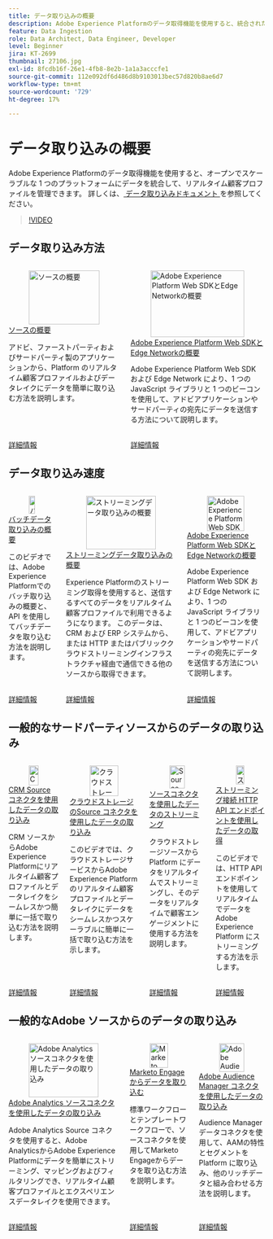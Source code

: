 ```yaml
---
title: データ取り込みの概要
description: Adobe Experience Platformのデータ取得機能を使用すると、統合されたプロファイルを管理するために、データを 1 つのオープンでスケーラブルなプラットフォームにまとめることができます。
feature: Data Ingestion
role: Data Architect, Data Engineer, Developer
level: Beginner
jira: KT-2699
thumbnail: 27106.jpg
exl-id: 8fcdb16f-26e1-4fb8-8e2b-1a1a3acccfe1
source-git-commit: 112e092df6d486d8b9103013bec57d820b8ae6d7
workflow-type: tm+mt
source-wordcount: '729'
ht-degree: 17%

---
```


# データ取り込みの概要

Adobe Experience Platformのデータ取得機能を使用すると、オープンでスケーラブルな 1 つのプラットフォームにデータを統合して、リアルタイム顧客プロファイルを管理できます。 詳しくは、[ データ取り込みドキュメント ](https://experienceleague.adobe.com/docs/experience-platform/ingestion/home.html?lang=ja) を参照してください。

>[!VIDEO](https://video.tv.adobe.com/v/27106?learn=on&enablevpops)

## データ取り込み方法

<!-- CARDS

* ../sources/overview.md
* ../../data-collection/web-sdk/overview.md

-->
<!-- START CARDS HTML - DO NOT MODIFY BY HAND -->
<div class="columns">
    <div class="column is-half-tablet is-half-desktop is-one-third-widescreen" aria-label="Sources overview">
        <div class="card" style="height: 100%; display: flex; flex-direction: column; height: 100%;">
            <div class="card-image">
                <figure class="image x-is-16by9">
                    <a href="../sources/overview.md" title="ソースの概要" target="_blank" rel="referrer">
                        <img class="is-bordered-r-small" src="https://video.tv.adobe.com/v/29694?format=jpeg&nocache=1740414616559" alt="ソースの概要"
                             style="width: 100%; aspect-ratio: 16 / 9; object-fit: cover; overflow: hidden; display: block; margin: auto;">
                    </a>
                </figure>
            </div>
            <div class="card-content is-padded-small" style="display: flex; flex-direction: column; flex-grow: 1; justify-content: space-between;">
                <div class="top-card-content">
                    <p class="headline is-size-6 has-text-weight-bold">
                        <a href="../sources/overview.md" target="_blank" rel="referrer" title="ソースの概要">ソースの概要</a>
                    </p>
                    <p class="is-size-6">アドビ、ファーストパーティおよびサードパーティ製のアプリケーションから、Platform のリアルタイム顧客プロファイルおよびデータレイクにデータを簡単に取り込む方法を説明します。</p>
                </div>
                <a href="../sources/overview.md" target="_blank" rel="referrer" class="spectrum-Button spectrum-Button--outline spectrum-Button--primary spectrum-Button--sizeM" style="align-self: flex-start; margin-top: 1rem;">
                    <span class="spectrum-Button-label has-no-wrap has-text-weight-bold"> 詳細情報 </span>
                </a>
            </div>
        </div>
    </div>
    <div class="column is-half-tablet is-half-desktop is-one-third-widescreen" aria-label="Adobe Experience Platform Web SDK and Edge Network overview">
        <div class="card" style="height: 100%; display: flex; flex-direction: column; height: 100%;">
            <div class="card-image">
                <figure class="image x-is-16by9">
                    <a href="../../data-collection/web-sdk/overview.md" title="Adobe Experience Platform Web SDKとEdge Networkの概要" target="_blank" rel="referrer">
                        <img class="is-bordered-r-small" src="https://video.tv.adobe.com/v/34141?format=jpeg&nocache=1740414616573" alt="Adobe Experience Platform Web SDKとEdge Networkの概要"
                             style="width: 100%; aspect-ratio: 16 / 9; object-fit: cover; overflow: hidden; display: block; margin: auto;">
                    </a>
                </figure>
            </div>
            <div class="card-content is-padded-small" style="display: flex; flex-direction: column; flex-grow: 1; justify-content: space-between;">
                <div class="top-card-content">
                    <p class="headline is-size-6 has-text-weight-bold">
                        <a href="../../data-collection/web-sdk/overview.md" target="_blank" rel="referrer" title="Adobe Experience Platform Web SDKとEdge Networkの概要">Adobe Experience Platform Web SDKとEdge Networkの概要 </a>
                    </p>
                    <p class="is-size-6">Adobe Experience Platform Web SDK および Edge Network により、1 つの JavaScript ライブラリと 1 つのビーコンを使用して、アドビアプリケーションやサードパーティの宛先にデータを送信する方法について説明します。</p>
                </div>
                <a href="../../data-collection/web-sdk/overview.md" target="_blank" rel="referrer" class="spectrum-Button spectrum-Button--outline spectrum-Button--primary spectrum-Button--sizeM" style="align-self: flex-start; margin-top: 1rem;">
                    <span class="spectrum-Button-label has-no-wrap has-text-weight-bold"> 詳細情報 </span>
                </a>
            </div>
        </div>
    </div>
</div>
<!-- END CARDS HTML - DO NOT MODIFY BY HAND -->

## データ取り込み速度

<!-- CARDS

* batch-ingestion-overview.md
* understanding-streaming-ingestion.md
* ../../data-collection/web-sdk/overview.md

-->
<!-- START CARDS HTML - DO NOT MODIFY BY HAND -->
<div class="columns">
    <div class="column is-half-tablet is-half-desktop is-one-third-widescreen" aria-label="Batch Data Ingestion Overview">
        <div class="card" style="height: 100%; display: flex; flex-direction: column; height: 100%;">
            <div class="card-image">
                <figure class="image x-is-16by9">
                    <a href="batch-ingestion-overview.md" title="バッチデータ取り込みの概要" target="_blank" rel="referrer">
                        <img class="is-bordered-r-small" src="https://video.tv.adobe.com/v/330995?format=jpeg&nocache=1740414616813" alt="バッチデータ取り込みの概要"
                             style="width: 100%; aspect-ratio: 16 / 9; object-fit: cover; overflow: hidden; display: block; margin: auto;">
                    </a>
                </figure>
            </div>
            <div class="card-content is-padded-small" style="display: flex; flex-direction: column; flex-grow: 1; justify-content: space-between;">
                <div class="top-card-content">
                    <p class="headline is-size-6 has-text-weight-bold">
                        <a href="batch-ingestion-overview.md" target="_blank" rel="referrer" title="バッチデータ取り込みの概要"> バッチデータ取り込みの概要 </a>
                    </p>
                    <p class="is-size-6">このビデオでは、Adobe Experience Platformでのバッチ取り込みの概要と、API を使用してバッチデータを取り込む方法を説明します。</p>
                </div>
                <a href="batch-ingestion-overview.md" target="_blank" rel="referrer" class="spectrum-Button spectrum-Button--outline spectrum-Button--primary spectrum-Button--sizeM" style="align-self: flex-start; margin-top: 1rem;">
                    <span class="spectrum-Button-label has-no-wrap has-text-weight-bold"> 詳細情報 </span>
                </a>
            </div>
        </div>
    </div>
    <div class="column is-half-tablet is-half-desktop is-one-third-widescreen" aria-label="Streaming data ingestion overview">
        <div class="card" style="height: 100%; display: flex; flex-direction: column; height: 100%;">
            <div class="card-image">
                <figure class="image x-is-16by9">
                    <a href="understanding-streaming-ingestion.md" title="ストリーミングデータ取り込みの概要" target="_blank" rel="referrer">
                        <img class="is-bordered-r-small" src="https://video.tv.adobe.com/v/28425?format=jpeg&nocache=1740414616825" alt="ストリーミングデータ取り込みの概要"
                             style="width: 100%; aspect-ratio: 16 / 9; object-fit: cover; overflow: hidden; display: block; margin: auto;">
                    </a>
                </figure>
            </div>
            <div class="card-content is-padded-small" style="display: flex; flex-direction: column; flex-grow: 1; justify-content: space-between;">
                <div class="top-card-content">
                    <p class="headline is-size-6 has-text-weight-bold">
                        <a href="understanding-streaming-ingestion.md" target="_blank" rel="referrer" title="ストリーミングデータ取り込みの概要"> ストリーミングデータ取り込みの概要 </a>
                    </p>
                    <p class="is-size-6">Experience Platformのストリーミング取得を使用すると、送信するすべてのデータをリアルタイム顧客プロファイルで利用できるようになります。 このデータは、CRM および ERP システムから、または HTTP またはパブリッククラウドストリーミングインフラストラクチャ経由で通信できる他のソースから取得できます。</p>
                </div>
                <a href="understanding-streaming-ingestion.md" target="_blank" rel="referrer" class="spectrum-Button spectrum-Button--outline spectrum-Button--primary spectrum-Button--sizeM" style="align-self: flex-start; margin-top: 1rem;">
                    <span class="spectrum-Button-label has-no-wrap has-text-weight-bold"> 詳細情報 </span>
                </a>
            </div>
        </div>
    </div>
    <div class="column is-half-tablet is-half-desktop is-one-third-widescreen" aria-label="Adobe Experience Platform Web SDK and Edge Network overview">
        <div class="card" style="height: 100%; display: flex; flex-direction: column; height: 100%;">
            <div class="card-image">
                <figure class="image x-is-16by9">
                    <a href="../../data-collection/web-sdk/overview.md" title="Adobe Experience Platform Web SDKとEdge Networkの概要" target="_blank" rel="referrer">
                        <img class="is-bordered-r-small" src="https://video.tv.adobe.com/v/34141?format=jpeg&nocache=1740414616799" alt="Adobe Experience Platform Web SDKとEdge Networkの概要"
                             style="width: 100%; aspect-ratio: 16 / 9; object-fit: cover; overflow: hidden; display: block; margin: auto;">
                    </a>
                </figure>
            </div>
            <div class="card-content is-padded-small" style="display: flex; flex-direction: column; flex-grow: 1; justify-content: space-between;">
                <div class="top-card-content">
                    <p class="headline is-size-6 has-text-weight-bold">
                        <a href="../../data-collection/web-sdk/overview.md" target="_blank" rel="referrer" title="Adobe Experience Platform Web SDKとEdge Networkの概要">Adobe Experience Platform Web SDKとEdge Networkの概要 </a>
                    </p>
                    <p class="is-size-6">Adobe Experience Platform Web SDK および Edge Network により、1 つの JavaScript ライブラリと 1 つのビーコンを使用して、アドビアプリケーションやサードパーティの宛先にデータを送信する方法について説明します。</p>
                </div>
                <a href="../../data-collection/web-sdk/overview.md" target="_blank" rel="referrer" class="spectrum-Button spectrum-Button--outline spectrum-Button--primary spectrum-Button--sizeM" style="align-self: flex-start; margin-top: 1rem;">
                    <span class="spectrum-Button-label has-no-wrap has-text-weight-bold"> 詳細情報 </span>
                </a>
            </div>
        </div>
    </div>
</div>
<!-- END CARDS HTML - DO NOT MODIFY BY HAND -->

## 一般的なサードパーティソースからのデータの取り込み

<!-- CARDS

* ../sources/ingest-data-from-crm.md
* ../sources/ingest-data-from-cloud-storage.md
* ../sources/streaming-ingestion-source-connector.md
* ../sources/streaming-ingestion-http-api.md
-->
<!-- START CARDS HTML - DO NOT MODIFY BY HAND -->
<div class="columns">
    <div class="column is-half-tablet is-half-desktop is-one-third-widescreen" aria-label="Ingest Data using CRM Source Connectors">
        <div class="card" style="height: 100%; display: flex; flex-direction: column; height: 100%;">
            <div class="card-image">
                <figure class="image x-is-16by9">
                    <a href="../sources/ingest-data-from-crm.md" title="CRM Source コネクタを使用したデータの取り込み" target="_blank" rel="referrer">
                        <img class="is-bordered-r-small" src="https://video.tv.adobe.com/v/29711?format=jpeg&nocache=1740414616941" alt="CRM Source コネクタを使用したデータの取り込み"
                             style="width: 100%; aspect-ratio: 16 / 9; object-fit: cover; overflow: hidden; display: block; margin: auto;">
                    </a>
                </figure>
            </div>
            <div class="card-content is-padded-small" style="display: flex; flex-direction: column; flex-grow: 1; justify-content: space-between;">
                <div class="top-card-content">
                    <p class="headline is-size-6 has-text-weight-bold">
                        <a href="../sources/ingest-data-from-crm.md" target="_blank" rel="referrer" title="CRM Source コネクタを使用したデータの取り込み">CRM Source コネクタを使用したデータの取り込み </a>
                    </p>
                    <p class="is-size-6">CRM ソースからAdobe Experience Platformにリアルタイム顧客プロファイルとデータレイクをシームレスかつ簡単に一括で取り込む方法を説明します。</p>
                </div>
                <a href="../sources/ingest-data-from-crm.md" target="_blank" rel="referrer" class="spectrum-Button spectrum-Button--outline spectrum-Button--primary spectrum-Button--sizeM" style="align-self: flex-start; margin-top: 1rem;">
                    <span class="spectrum-Button-label has-no-wrap has-text-weight-bold"> 詳細情報 </span>
                </a>
            </div>
        </div>
    </div>
    <div class="column is-half-tablet is-half-desktop is-one-third-widescreen" aria-label="Ingest Data using Cloud Storage Source Connectors">
        <div class="card" style="height: 100%; display: flex; flex-direction: column; height: 100%;">
            <div class="card-image">
                <figure class="image x-is-16by9">
                    <a href="../sources/ingest-data-from-cloud-storage.md" title="クラウドストレージのSource コネクタを使用したデータの取り込み" target="_blank" rel="referrer">
                        <img class="is-bordered-r-small" src="https://video.tv.adobe.com/v/29695?format=jpeg&nocache=1740414616962" alt="クラウドストレージのSource コネクタを使用したデータの取り込み"
                             style="width: 100%; aspect-ratio: 16 / 9; object-fit: cover; overflow: hidden; display: block; margin: auto;">
                    </a>
                </figure>
            </div>
            <div class="card-content is-padded-small" style="display: flex; flex-direction: column; flex-grow: 1; justify-content: space-between;">
                <div class="top-card-content">
                    <p class="headline is-size-6 has-text-weight-bold">
                        <a href="../sources/ingest-data-from-cloud-storage.md" target="_blank" rel="referrer" title="クラウドストレージのSource コネクタを使用したデータの取り込み"> クラウドストレージのSource コネクタを使用したデータの取り込み </a>
                    </p>
                    <p class="is-size-6">このビデオでは、クラウドストレージサービスからAdobe Experience Platformのリアルタイム顧客プロファイルとデータレイクにデータをシームレスかつスケーラブルに簡単に一括で取り込む方法を示します。</p>
                </div>
                <a href="../sources/ingest-data-from-cloud-storage.md" target="_blank" rel="referrer" class="spectrum-Button spectrum-Button--outline spectrum-Button--primary spectrum-Button--sizeM" style="align-self: flex-start; margin-top: 1rem;">
                    <span class="spectrum-Button-label has-no-wrap has-text-weight-bold"> 詳細情報 </span>
                </a>
            </div>
        </div>
    </div>
    <div class="column is-half-tablet is-half-desktop is-one-third-widescreen" aria-label="Stream data using Source Connectors">
        <div class="card" style="height: 100%; display: flex; flex-direction: column; height: 100%;">
            <div class="card-image">
                <figure class="image x-is-16by9">
                    <a href="../sources/streaming-ingestion-source-connector.md" title="Source コネクタを使用したデータのストリーミング" target="_blank" rel="referrer">
                        <img class="is-bordered-r-small" src="https://video.tv.adobe.com/v/331943?format=jpeg&nocache=1740414616930" alt="Source コネクタを使用したデータのストリーミング"
                             style="width: 100%; aspect-ratio: 16 / 9; object-fit: cover; overflow: hidden; display: block; margin: auto;">
                    </a>
                </figure>
            </div>
            <div class="card-content is-padded-small" style="display: flex; flex-direction: column; flex-grow: 1; justify-content: space-between;">
                <div class="top-card-content">
                    <p class="headline is-size-6 has-text-weight-bold">
                        <a href="../sources/streaming-ingestion-source-connector.md" target="_blank" rel="referrer" title="Source コネクタを使用したデータのストリーミング">ソースコネクタを使用したデータのストリーミング</a>
                    </p>
                    <p class="is-size-6">クラウドストレージソースから Platform にデータをリアルタイムでストリーミングし、そのデータをリアルタイムで顧客エンゲージメントに使用する方法を説明します。</p>
                </div>
                <a href="../sources/streaming-ingestion-source-connector.md" target="_blank" rel="referrer" class="spectrum-Button spectrum-Button--outline spectrum-Button--primary spectrum-Button--sizeM" style="align-self: flex-start; margin-top: 1rem;">
                    <span class="spectrum-Button-label has-no-wrap has-text-weight-bold"> 詳細情報 </span>
                </a>
            </div>
        </div>
    </div>
    <div class="column is-half-tablet is-half-desktop is-one-third-widescreen" aria-label="Ingest Data using Streaming Connection HTTP API endpoint">
        <div class="card" style="height: 100%; display: flex; flex-direction: column; height: 100%;">
            <div class="card-image">
                <figure class="image x-is-16by9">
                    <a href="../sources/streaming-ingestion-http-api.md" title="ストリーミング接続 HTTP API エンドポイントを使用したデータの取り込み" target="_blank" rel="referrer">
                        <img class="is-bordered-r-small" src="https://video.tv.adobe.com/v/331028?format=jpeg&nocache=1740414616952" alt="ストリーミング接続 HTTP API エンドポイントを使用したデータの取り込み"
                             style="width: 100%; aspect-ratio: 16 / 9; object-fit: cover; overflow: hidden; display: block; margin: auto;">
                    </a>
                </figure>
            </div>
            <div class="card-content is-padded-small" style="display: flex; flex-direction: column; flex-grow: 1; justify-content: space-between;">
                <div class="top-card-content">
                    <p class="headline is-size-6 has-text-weight-bold">
                        <a href="../sources/streaming-ingestion-http-api.md" target="_blank" rel="referrer" title="ストリーミング接続 HTTP API エンドポイントを使用したデータの取り込み"> ストリーミング接続 HTTP API エンドポイントを使用したデータの取得 </a>
                    </p>
                    <p class="is-size-6">このビデオでは、HTTP API エンドポイントを使用してリアルタイムでデータを Adobe Experience Platform にストリーミングする方法を示します。</p>
                </div>
                <a href="../sources/streaming-ingestion-http-api.md" target="_blank" rel="referrer" class="spectrum-Button spectrum-Button--outline spectrum-Button--primary spectrum-Button--sizeM" style="align-self: flex-start; margin-top: 1rem;">
                    <span class="spectrum-Button-label has-no-wrap has-text-weight-bold"> 詳細情報 </span>
                </a>
            </div>
        </div>
    </div>
</div>
<!-- END CARDS HTML - DO NOT MODIFY BY HAND -->

## 一般的なAdobe ソースからのデータの取り込み

<!-- CARDS

* ../sources/ingest-data-from-adobe-analytics.md
* ../sources/ingest-data-from-marketo.md
* ../sources/ingest-data-from-aam.md

-->
<!-- START CARDS HTML - DO NOT MODIFY BY HAND -->
<div class="columns">
    <div class="column is-half-tablet is-half-desktop is-one-third-widescreen" aria-label="Ingest data using the Adobe Analytics source connector">
        <div class="card" style="height: 100%; display: flex; flex-direction: column; height: 100%;">
            <div class="card-image">
                <figure class="image x-is-16by9">
                    <a href="../sources/ingest-data-from-adobe-analytics.md" title="Adobe Analytics ソースコネクタを使用したデータの取り込み" target="_blank" rel="referrer">
                        <img class="is-bordered-r-small" src="https://video.tv.adobe.com/v/29687?format=jpeg&nocache=1740414617197" alt="Adobe Analytics ソースコネクタを使用したデータの取り込み"
                             style="width: 100%; aspect-ratio: 16 / 9; object-fit: cover; overflow: hidden; display: block; margin: auto;">
                    </a>
                </figure>
            </div>
            <div class="card-content is-padded-small" style="display: flex; flex-direction: column; flex-grow: 1; justify-content: space-between;">
                <div class="top-card-content">
                    <p class="headline is-size-6 has-text-weight-bold">
                        <a href="../sources/ingest-data-from-adobe-analytics.md" target="_blank" rel="referrer" title="Adobe Analytics ソースコネクタを使用したデータの取り込み">Adobe Analytics ソースコネクタを使用したデータの取り込み</a>
                    </p>
                    <p class="is-size-6">Adobe Analytics Source コネクタを使用すると、Adobe AnalyticsからAdobe Experience Platformにデータを簡単にストリーミング、マッピングおよびフィルタリングでき、リアルタイム顧客プロファイルとエクスペリエンスデータレイクを使用できます。</p>
                </div>
                <a href="../sources/ingest-data-from-adobe-analytics.md" target="_blank" rel="referrer" class="spectrum-Button spectrum-Button--outline spectrum-Button--primary spectrum-Button--sizeM" style="align-self: flex-start; margin-top: 1rem;">
                    <span class="spectrum-Button-label has-no-wrap has-text-weight-bold"> 詳細情報 </span>
                </a>
            </div>
        </div>
    </div>
    <div class="column is-half-tablet is-half-desktop is-one-third-widescreen" aria-label="Ingest data from Marketo Engage">
        <div class="card" style="height: 100%; display: flex; flex-direction: column; height: 100%;">
            <div class="card-image">
                <figure class="image x-is-16by9">
                    <a href="../sources/ingest-data-from-marketo.md" title="Marketo Engageからのデータの取り込み" target="_blank" rel="referrer">
                        <img class="is-bordered-r-small" src="https://video.tv.adobe.com/v/3419550?format=jpeg&nocache=1740414617186" alt="Marketo Engageからのデータの取り込み"
                             style="width: 100%; aspect-ratio: 16 / 9; object-fit: cover; overflow: hidden; display: block; margin: auto;">
                    </a>
                </figure>
            </div>
            <div class="card-content is-padded-small" style="display: flex; flex-direction: column; flex-grow: 1; justify-content: space-between;">
                <div class="top-card-content">
                    <p class="headline is-size-6 has-text-weight-bold">
                        <a href="../sources/ingest-data-from-marketo.md" target="_blank" rel="referrer" title="Marketo Engageからのデータの取り込み">Marketo Engage からデータを取り込む</a>
                    </p>
                    <p class="is-size-6">標準ワークフローとテンプレートワークフローで、ソースコネクタを使用してMarketo Engageからデータを取り込む方法を説明します。</p>
                </div>
                <a href="../sources/ingest-data-from-marketo.md" target="_blank" rel="referrer" class="spectrum-Button spectrum-Button--outline spectrum-Button--primary spectrum-Button--sizeM" style="align-self: flex-start; margin-top: 1rem;">
                    <span class="spectrum-Button-label has-no-wrap has-text-weight-bold"> 詳細情報 </span>
                </a>
            </div>
        </div>
    </div>
    <div class="column is-half-tablet is-half-desktop is-one-third-widescreen" aria-label="Ingest data using the Adobe Audience Manager data connector">
        <div class="card" style="height: 100%; display: flex; flex-direction: column; height: 100%;">
            <div class="card-image">
                <figure class="image x-is-16by9">
                    <a href="../sources/ingest-data-from-aam.md" title="Adobe Audience Manager コネクタを使用したデータの取り込み" target="_blank" rel="referrer">
                        <img class="is-bordered-r-small" src="https://video.tv.adobe.com/v/331214/?format=jpeg&nocache=1740414617207" alt="Adobe Audience Manager コネクタを使用したデータの取り込み"
                             style="width: 100%; aspect-ratio: 16 / 9; object-fit: cover; overflow: hidden; display: block; margin: auto;">
                    </a>
                </figure>
            </div>
            <div class="card-content is-padded-small" style="display: flex; flex-direction: column; flex-grow: 1; justify-content: space-between;">
                <div class="top-card-content">
                    <p class="headline is-size-6 has-text-weight-bold">
                        <a href="../sources/ingest-data-from-aam.md" target="_blank" rel="referrer" title="Adobe Audience Manager コネクタを使用したデータの取り込み">Adobe Audience Manager コネクタを使用したデータの取り込み </a>
                    </p>
                    <p class="is-size-6">Audience Manager データコネクタを使用して、AAMの特性とセグメントを Platform に取り込み、他のリッチデータと組み合わせる方法を説明します。</p>
                </div>
                <a href="../sources/ingest-data-from-aam.md" target="_blank" rel="referrer" class="spectrum-Button spectrum-Button--outline spectrum-Button--primary spectrum-Button--sizeM" style="align-self: flex-start; margin-top: 1rem;">
                    <span class="spectrum-Button-label has-no-wrap has-text-weight-bold"> 詳細情報 </span>
                </a>
            </div>
        </div>
    </div>
</div>
<!-- END CARDS HTML - DO NOT MODIFY BY HAND -->

